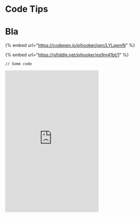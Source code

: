 # Code Tips

<h1>Bla</h1>

{% embed url="https://codepen.io/pjhooker/pen/LYLqemN" %}

{% embed url="https://jsfiddle.net/pjhooker/es9m41bt/1" %}

```
// Some code
```

<iframe frameborder=0 style="min-width: 200px; width: 60%; height: 460px;"  src="https://piergiorgio-roveda.github.io/qgis2web-modder/original/C210329_qgis2web_240560/#16/45.4683/9.1960"></iframe> 
